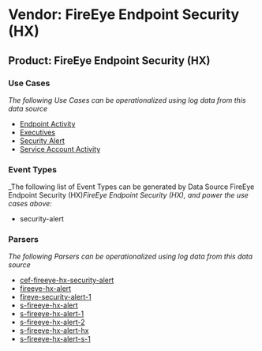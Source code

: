Vendor: FireEye Endpoint Security (HX)
======================================
Product: FireEye Endpoint Security (HX)
---------------------------------------

### Use Cases

_The following Use Cases can be operationalized using log data from this data source_

* [Endpoint Activity](../UseCases/usecase_endpoint_activity.md)
* [Executives](../UseCases/usecase_executives.md)
* [Security Alert](../UseCases/usecase_security_alert.md)
* [Service Account Activity](../UseCases/usecase_service_account_activity.md)


### Event Types

_The following list of Event Types can be generated by Data Source FireEye Endpoint Security (HX)_FireEye Endpoint Security (HX), and power the use cases above:_

- security-alert


### Parsers

_The following Parsers can be operationalized using log data from this data source_

* [cef-fireeye-hx-security-alert](../Parsers/parserContent_cef-fireeye-hx-security-alert.md)
* [fireeye-hx-alert](../Parsers/parserContent_fireeye-hx-alert.md)
* [fireye-security-alert-1](../Parsers/parserContent_fireye-security-alert-1.md)
* [s-fireeye-hx-alert](../Parsers/parserContent_s-fireeye-hx-alert.md)
* [s-fireeye-hx-alert-1](../Parsers/parserContent_s-fireeye-hx-alert-1.md)
* [s-fireeye-hx-alert-2](../Parsers/parserContent_s-fireeye-hx-alert-2.md)
* [s-fireeye-hx-alert-hx](../Parsers/parserContent_s-fireeye-hx-alert-hx.md)
* [s-fireeye-hx-alert-s-1](../Parsers/parserContent_s-fireeye-hx-alert-s-1.md)
